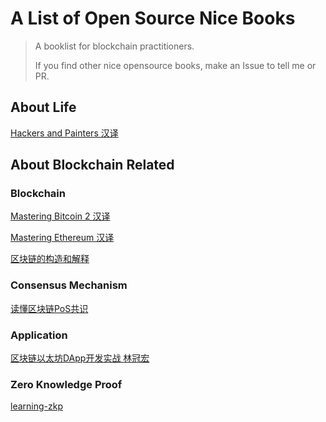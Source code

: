 # A List of Open Source Nice Books

> A booklist for blockchain practitioners. 
>
> If you find other nice opensource books, make an Issue to tell me or PR.

## About Life

[Hackers and Painters 汉译](https://github.com/armeria-program/Hackers-Painters-zh)

## About Blockchain Related

### Blockchain

[Mastering Bitcoin 2 汉译](https://github.com/tianmingyun/MasterBitcoin2CN)

[Mastering Ethereum 汉译](https://github.com/inoutcode/ethereum_book)

[区块链的构造和解释](https://github.com/Ice-Storm/structure-and-interpretation-of-blockchain)

### Consensus Mechanism

[读懂区块链PoS共识](https://github.com/wetez-project/pos-book)

### Application

[区块链以太坊DApp开发实战 林冠宏](https://github.com/Confucian-e/Read2Earn/blob/main/pdf/%E5%8C%BA%E5%9D%97%E9%93%BE%E4%BB%A5%E5%A4%AA%E5%9D%8ADApp%E5%BC%80%E5%8F%91%E5%AE%9E%E6%88%98%20%E6%9E%97%E5%86%A0%E5%AE%8F.pdf)

### Zero Knowledge Proof

[learning-zkp](https://github.com/sec-bit/learning-zkp)